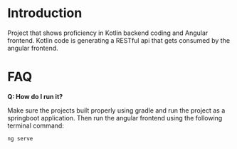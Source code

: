 # Introduction

Project that shows proficiency in Kotlin backend coding and Angular frontend. Kotlin code is generating a RESTful api that gets consumed by the angular frontend.

# FAQ

**Q: How do I run it?** 

Make sure the projects built properly using gradle and run the project as a springboot application. Then run the angular frontend using the following terminal command:

```
ng serve

```
